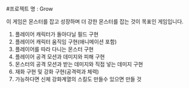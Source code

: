 
 #프로젝트 명 : Grow  
  
 이 게임은 몬스터를 잡고 성장하며 더 강한 몬스터를 잡는 것이 목표인 게임입니다.  
 1. 플레이어 캐릭터가 돌아다닐 필드 구현  
 2. 플레이어 캐릭터 움직임 구현(애니메이션 포함)
 3. 플레이어를 따라 다니는 몬스터 구현  
 4. 플레이어 공격 모션과 데미지와 피해 구현  
 5. 몬스터의 공격 모션과 받는 데미지와 직접 넣는 데미지 구현  
 6. 재화 구현 및 강화 구현(공격력과 체력)  
 7. 가능하다면 신체 강화계열의 스킬도 만들수 있으면 만들 것
